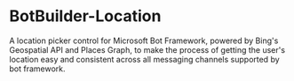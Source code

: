# BotBuilder-Location
A location picker control for Microsoft Bot Framework, powered by Bing's Geospatial API and Places Graph, to make the process of getting the user's location easy and consistent across all messaging channels supported by bot framework.

